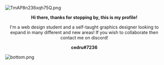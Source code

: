 ![TmAP8n236xqh75Q.png](https://imgur.com/RStl5iL.png)
<!-- You can edit this image in paint and host the image on https://sm.ms/ -->
<p align="center">
  <b>Hi there, thanks for stopping by, this is my profile!</b>
</p>
<p align="center">
I'm a web design student and a self-taught graphics designer looking to expand in many different and new areas! If you wish to collaborate then contact me on discord!
</p>
<p align="center">
<b>cedru#7236</b>
</p>

![bottom.png](https://imgur.com/Oi9whDs.png)
